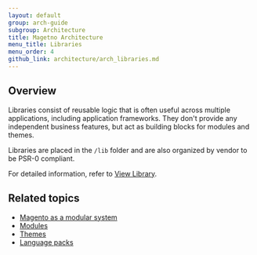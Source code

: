 ```yaml
---
layout: default
group: arch-guide
subgroup: Architecture
title: Magetno Architecture
menu_title: Libraries
menu_order: 4
github_link: architecture/arch_libraries.md
---
```


<h2 id="m2arch-libraries-overview">Overview</h2>
Libraries consist of reusable logic that is often useful across multiple applications, including application frameworks. They don't provide any independent business features, but act as building blocks for modules and themes.

Libraries are placed in the <code>/lib</code> folder and are also organized by vendor to be PSR-0 compliant.

For detailed information, refer to  <a href="{{ site.gdeurl }}architecture/view/view-lib.html">View Library</a>.

<h2 id="m2arch-related">Related topics</h2>

* <a href="{{ site.gdeurl }}architecture/arch_asmodsys.html">Magento as a modular system</a>
* <a href="{{ site.gdeurl }}architecture/modules/mod_intro.html">Modules</a>
* <a href="{{ site.gdeurl }}architecture/arch_themes.html">Themes</a>
* <a href="{{ site.gdeurl }}architecture/arch_translations.html">Language packs</a>

